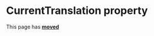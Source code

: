 # CurrentTranslation property

This page has [**moved**](https://lib-docs.delphidabbler.com/VerInfo/3/API/TPJVersionInfo-CurrentTranslation)